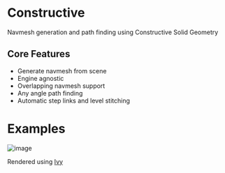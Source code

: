 # Constructive

Navmesh generation and path finding using Constructive Solid Geometry

## Core Features

- Generate navmesh from scene
- Engine agnostic
- Overlapping navmesh support
- Any angle path finding
- Automatic step links and level stitching

# Examples
![image](https://github.com/user-attachments/assets/3e7ec903-ebc4-4422-b9b3-98fc76a59a17)

Rendered using [Ivy](https://github.com/ten3roberts/ivy)
